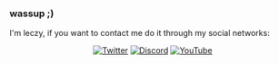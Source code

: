 ### wassup ;)

I'm leczy, if you want to contact me do it through my social networks:

<p align="center">
  <a href="https://twitter.com/concienty"><img src="https://img.shields.io/badge/Twitter--_.svg?style=social&logo=twitter" alt="Twitter"></a>
  <a href="https://discord.com/users/909875741913665547"><img src="https://img.shields.io/badge/Discord--_.svg?style=social&logo=discord" alt="Discord"></a>
  <a href="https://www.youtube.com/channel/UCc8EC7Tj217JOaQVSB0fUQw"><img src="https://img.shields.io/badge/YouTube--_.svg?style=social&logo=youtube" alt="YouTube"></a>
</p>
